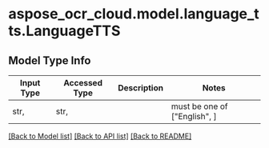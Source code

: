 # aspose_ocr_cloud.model.language_tts.LanguageTTS

## Model Type Info
Input Type | Accessed Type | Description | Notes
------------ | ------------- | ------------- | -------------
str,  | str,  |  | must be one of ["English", ] 

[[Back to Model list]](../../README.md#documentation-for-models) [[Back to API list]](../../README.md#documentation-for-api-endpoints) [[Back to README]](../../README.md)

